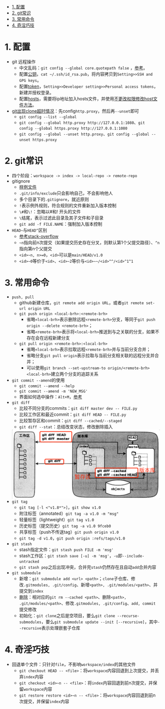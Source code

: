 - [1. 配置](#1-配置)
- [2. git常识](#2-git常识)
- [3. 常用命令](#3-常用命令)
- [4. 奇淫巧技](#4-奇淫巧技)

# 1. 配置
* git 远程操作
  + 中文乱码：`git config --global core.quotepath false` ，[参考](https://zhuanlan.zhihu.com/p/133706032)。
  + 配置[公钥](https://segmentfault.com/a/1190000019394090)，`cat ~/.ssh/id_rsa.pub`，将内容拷贝到`Setting>>SSH and GPG keys`。
  + 配置[token](https://segmentfault.com/a/1190000040544939)，`Setting>>Developer setting>>Personal access tokens`，新建并授权登录。
  + 配置[hosts](https://juejin.cn/post/6844904193170341896)，需要将ip地址加入hosts文件，并使用[不更改权限修改host文件方法](https://blog.csdn.net/chasegan/article/details/107622167)。
* [git出现clone超时情况](https://blog.csdn.net/Hodors/article/details/103226958)：先config`http.proxy`，然后再`--unset`即可
  + `git config --list --global`
  + `git config --global http.proxy http://127.0.0.1:1080`、`git config --global https.proxy http://127.0.0.1:1080`
  + `git config --global --unset http.proxy`、`git config --global --unset https.proxy`

# 2. git常识
* 四个阶段：`workspace -> index -> local-repo -> remote-repo`
* gitignore
  + [样例文件](https://github.com/github/gitignore)
  + `.git/info/exclude`只会影响自己，不会影响他人
  + 多个目录下的`.gitignore`，就近原则
  + `!`表示例外规则，符合规则的文件重新加入版本控制
  + `\#`和`\!`：忽略以#和! 开头的文件
  + `\`结尾，表示过滤此目录及其子文件和子目录
  + `git add -f FILE.NAME`：强制加入版本控制
* `HEAD~`与`HEAD^`区别
  + [参考stack-overflow](https://stackoverflow.com/questions/2221658/whats-the-difference-between-head-and-head-in-git)
  + `~n`指向前n次提交（如果提交历史存在分叉，则默认第1个父提交路径）、`^n`指向第n个父提交
  + `<id>~n, n>=0`，`<id>`可以是`main/HEAD/v1.0`
  + `<id>~0`等价于`<id>`、`<id>~2`等价与`<id>~~/<id>^^/<id>^1^1`

# 3. 常用命令
* `push, pull`
  + github新建仓库，`git remote add origin URL`，或者`git remote set-url origin URL`
  + `git push origin <local-brh>:<remote-brh>`
    - 省略`<local-brh>`表示删除远程`<remote-brh>`分支，等同于`git push origin --delete <remote-brh>`；
    - 省略`<remote-brh>`表示将`<local-brh>`推送到与之关联的分支，如果不存在会在远程新建分支
  + `git pull origin <remote-brh>:<local-brh>`
    - 省略`<local-brh>`表示拉取远程`<remote-brh>`并与当前分支合并；
    - 省略分支`git pull origin`表示拉取与当前分支相关联的远程分支并合并；
    - 可以使用`git branch --set-upstream-to origin/<remote-brh> <local-brh>`建立两个分支的追踪关系
* `git commit --amend`的使用
  + `git commit --amend --help`
  + `git commit --amend -m 'NEW_MSG'`
  + 界面如何选中操作：`Alt+M`，[参考](https://unix.stackexchange.com/questions/396551/gnu-nano-2-dos-format-or-mac-format-on-linux)
* `git diff`
  + 比较不同分支的commits：`git diff master dev -- FILE.py`
  + 比较工作区和最近commit：`git diff HEAD -- FILE.py`
  + 比较暂存区和commit：`git diff --cached/--staged`
  + `git diff --stat`：总结改变状态，修改删除插入
  <img src="./figures/git-diff-diagram.png" width="800" alt="git diff图解" align="center">
* `git tag`
  + `git tag [-l <"v1.8*">]`，`git show v1.0`
  + 附注标签（annotated）`git tag -a v1.0 -m "msg"`
  + 轻量标签（lightweight）`git tag v1.0`
  + 历史标签（提交历史）`git tag -a v1.0 9fceb0`
  + 共享标签（push不传送tag）`git push origin v1.0`
  + `git tag -d v1.0`，`git push origin :refs/tags/v1.0`
* `git stash`
  + stash指定文件：`git stash push FILE -m 'msg'`
  + stash工作区：`git stash save [-u] -m 'msg'`，`-u`即`--include-untracked`
  + `git stash pop`之后出现冲突，合并完`stash`仍然存在且自动`add`合并内容
* `git submodule`
  + 新增：`git submodule add <url> <path>`；`clone`子仓库、修改`.gitmodules, .git/config`、新增`<path>, .git/modules/<path>`、并提交到`index`
  + [删除](https://stackoverflow.com/questions/1260748/how-do-i-remove-a-submodule)：相对应的`git rm --cached <path>`、删除`<path>, .git/modules/<path>`、修改`.gitmodules, .git/config`、`add, commit`提交修改
  + 初始化：`git clone`之后是空项目，要么`git clone --recurse-submodules`，要么`git submodule update --init [--recursive]`，其中`--recursive`表示处理嵌套子仓库

# 4. 奇淫巧技
* 回退单个文件：只针对`file`，不影响`workspace/index`的其他文件
  + `git checkout HEAD -- <file>`：将`workspace`内容回退到上次提交，并丢弃`index`内容
  + `git checkout <id>~n -- <file>`：将`index`内容回退到前n次提交，并保留`workspace`内容
  + `git restore restore <id>~n -- <file>`：将`workspace`内容回退到前n次提交，并保留`index`内容
